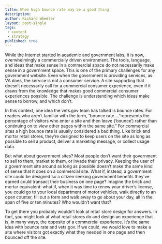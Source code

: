 ```yaml
---
title: When high bounce rate may be a good thing
description:
author: Richard Wheeler
layout: post-single
tags:
 - content
 - strategy
published: true
---
```


While the Internet started in academic and government labs, it is now, overwhelmingly a commercially driven environment. The tools, language, and ideas that make sense in a commercial space do not necessarily make sense in a government space. This is one of the primary challenges for any government website. Even when the government is providing services, as VA does, the service is not a consumer service. A site supporting that doesn’t necessarily call for a commercial consumer experience, even if it draws from the knowledge that makes good commercial consumer experiences possible. The challenge is understanding which ideas make sense to borrow, and which don’t.

<!--more-->
In this context, one idea the vets.gov team has talked is bounce rates. For readers who aren’t familiar with the term, “bounce rate …”represents the percentage of visitors who enter a site and then leave (‘bounce’) rather than continuing on to view other pages within the same site.” For commercial sites a high bounce rate is usually considered a bad thing. Like brick and mortar retail stores, they’re designed to keep users on the site as long as possible to sell a product, deliver a marketing message, or collect usage data.

But what about government sites? Most people don’t want their government to sell to them, market to them, or invade their privacy. Keeping the user of a government site around as long as possible doesn’t make the same kind of sense that it does on a commercial site. What if, instead, a government site could be designed so a citizen seeking government benefits they’ve earned could transact their business on one page? Imagine the brick and mortar equivalent: what if, when it was time to renew your driver’s license, you could go to your local department of motor vehicles, walk directly to an open counter, fill out a form and walk away to go about your day, all in the span of five or ten minutes? Who wouldn’t want that?

To get there you probably wouldn’t look at retail store design for answers. In fact, you might look at what retail stores do and design an experience that is, in many ways, the opposite of a commercial experience. It’s the same idea with bounce rate and vets.gov. If we could, we would love to make a site where visitors got exactly what they needed in one page and then bounced off the site.
